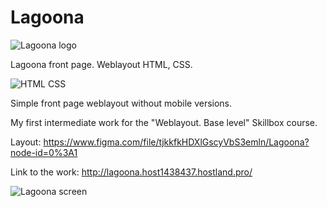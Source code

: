 # Lagoona

![Lagoona logo](http://_github-images.host1438437.hostland.pro/lagoona-logo.png)

Lagoona front page. Weblayout HTML, CSS.

![HTML CSS](http://_github-images.host1438437.hostland.pro/html-css.png)

Simple front page weblayout without mobile versions.

My first intermediate work for the "Weblayout. Base level" Skillbox course.

Layout: https://www.figma.com/file/tjkkfkHDXlGscyVbS3emln/Lagoona?node-id=0%3A1

Link to the work: http://lagoona.host1438437.hostland.pro/

![Lagoona screen](http://_github-images.host1438437.hostland.pro/lagoona-screen1.jpg)
